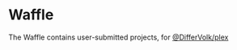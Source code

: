 # Waffle
The Waffle contains user-submitted projects, for [@DifferVolk/plex](https://github.com/orgs/DifferVolk/teams/plex)
